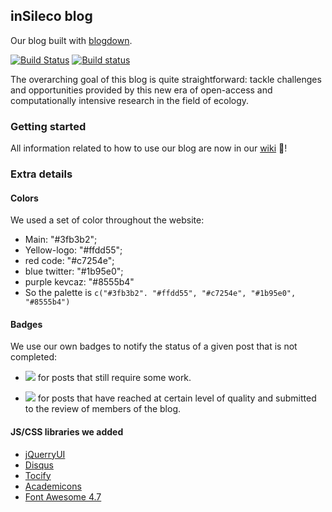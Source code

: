 ## inSileco blog

Our blog built with [blogdown]().

[![Build Status](https://travis-ci.org/inSileco/inSileco.github.io.svg?branch=dev)](https://travis-ci.org/inSileco/inSileco.github.io)
[![Build status](https://ci.appveyor.com/api/projects/status/kxa7ht9m3b1eke22?svg=true)](https://ci.appveyor.com/project/KevCaz/insileco-github-io)


The overarching goal of this blog is quite straightforward: tackle challenges
and opportunities provided by this new era of open-access and computationally
intensive research in the field of ecology.



### Getting started

All information related to how to use our blog are now in our
[wiki](https://github.com/inSileco/inSileco.github.io/wiki) :book:!



### Extra details


#### Colors

We used a set of color throughout the website:

- Main: "#3fb3b2";
- Yellow-logo: "#ffdd55";
- red code: "#c7254e";
- blue twitter: "#1b95e0";
- purple kevcaz: "#8555b4"
- So the palette is `c("#3fb3b2". "#ffdd55", "#c7254e", "#1b95e0", "#8555b4")`


#### Badges

We use our own badges to notify the status of a given post that is not completed:

- ![](https://img.shields.io/badge/inSileco-InDevelopment-3fb3b2.svg) for posts that still require some work.

- ![](https://img.shields.io/badge/inSileco-UnderReview-ffdd55.svg) for posts that have reached at certain level of quality and submitted to the review of members of the blog.


#### JS/CSS libraries we added

- [jQuerryUI](https://jqueryui.com/)
- [Disqus](https://disqus.com/)
- [Tocify](http://gregfranko.com/jquery.tocify.js/)
- [Academicons](https://jpswalsh.github.io/academicons/)
- [Font Awesome 4.7](https://fontawesome.com/v4.7.0/)
